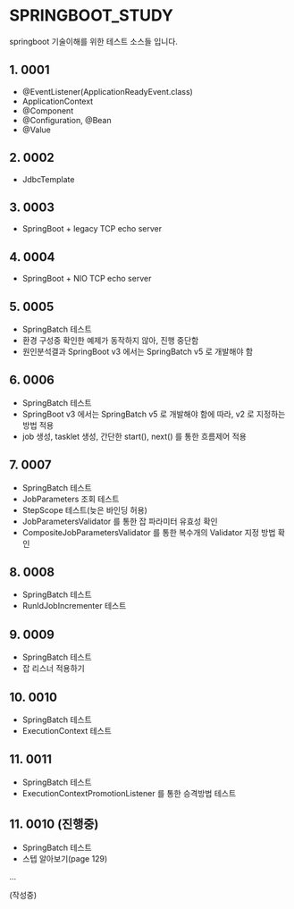 # SPRINGBOOT_STUDY

 springboot 기술이해를 위한 테스트 소스들 입니다.
 
 
## 1. 0001
-  @EventListener(ApplicationReadyEvent.class)
-  ApplicationContext 
- @Component
- @Configuration, @Bean
- @Value


## 2. 0002
- JdbcTemplate


## 3. 0003 
- SpringBoot + legacy TCP echo server 


## 4. 0004
- SpringBoot + NIO TCP echo server


## 5. 0005
- SpringBatch 테스트
- 환경 구성중 확인한 예제가 동작하지 않아, 진행 중단함
- 원인분석결과 SpringBoot v3 에서는 SpringBatch v5 로 개발해야 함


## 6. 0006
- SpringBatch 테스트
- SpringBoot v3 에서는 SpringBatch v5 로 개발해야 함에 따라, v2 로 지정하는 방법 적용
- job 생성, tasklet 생성, 간단한 start(), next() 를 통한 흐름제어 적용


## 7. 0007
- SpringBatch 테스트
- JobParameters 조회 테스트
- StepScope 테스트(늦은 바인딩 허용)
- JobParametersValidator 를 통한 잡 파라미터 유효성 확인
- CompositeJobParametersValidator 를 통한 복수개의 Validator 지정 방법 확인


## 8. 0008
- SpringBatch 테스트
- RunIdJobIncrementer 테스트


## 9. 0009
- SpringBatch 테스트
- 잡 리스너 적용하기


## 10. 0010
- SpringBatch 테스트
- ExecutionContext 테스트


## 11. 0011
- SpringBatch 테스트
- ExecutionContextPromotionListener 를 통한 승격방법 테스트


 ## 11. 0010 (진행중)
- SpringBatch 테스트
- 스텝 알아보기(page 129)
	
...

  
(작성중)
